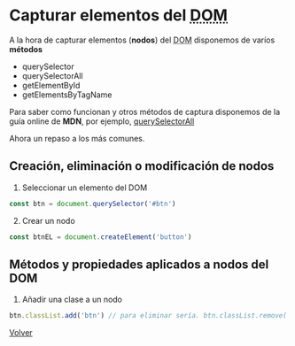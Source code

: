 # Capturar elementos del <abbr title="Document Object Model">DOM</abbr>

A la hora de capturar elementos (__nodos__) del <abbr title="Document Object Model">DOM</abbr> disponemos de varíos __métodos__
  - querySelector
  - querySelectorAll
  - getElementById
  - getElementsByTagName

Para saber como funcionan y otros métodos de captura disponemos de la guía online de __MDN__, por ejemplo, [querySelectorAll](https://developer.mozilla.org/es/docs/Web/API/Document/querySelectorAll)

Ahora un repaso a los más comunes.

## Creación, eliminación o modificación de nodos

1. Seleccionar un elemento del DOM

```js
const btn = document.querySelector('#btn')
```
2. Crear un nodo

```js
const btnEL = document.createElement('button')
```

## Métodos y propiedades aplicados a nodos del DOM
1. Añadir una clase a un nodo

```js
btn.classList.add('btn') // para eliminar sería. btn.classList.remove('btn')
```

[Volver](README.md)